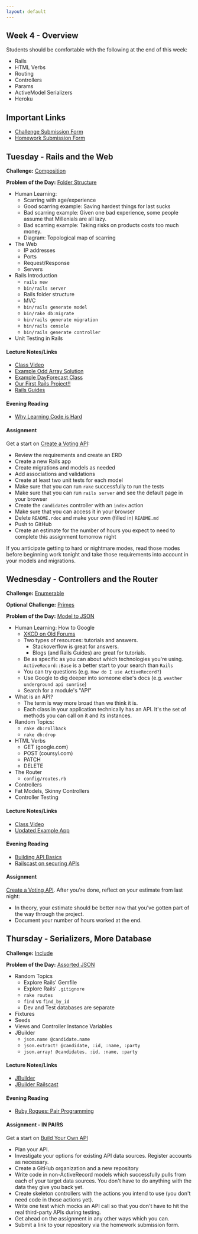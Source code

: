 ```yaml
---
layout: default
---
```


## Week 4 - Overview

Students should be comfortable with the following at the end of this week:

* Rails
* HTML Verbs
* Routing
* Controllers
* Params
* ActiveModel Serializers
* Heroku


## Important Links

* [Challenge Submission Form](http://goo.gl/forms/OzzXZL6iEF)
* [Homework Submission Form](http://goo.gl/forms/o9so3mi9Sd)


## Tuesday - Rails and the Web

**Challenge:** [Composition](https://github.com/masonfmatthews/rails_assignments/blob/master/challenges/composition_challenge.rb)

**Problem of the Day:** [Folder Structure](https://github.com/masonfmatthews/rails_assignments/blob/master/exercises/folder_structure)

* Human Learning:
  * Scarring with age/experience
  * Good scarring example: Saving hardest things for last sucks
  * Bad scarring example: Given one bad experience, some people assume that Millenials are all lazy.
  * Bad scarring example: Taking risks on products costs too much money.
  * Diagram: Topological map of scarring
* The Web
  * IP addresses
  * Ports
  * Request/Response
  * Servers
* Rails Introduction
  * `rails new`
  * `bin/rails server`
  * Rails folder structure
  * MVC
  * `bin/rails generate model`
  * `bin/rake db:migrate`
  * `bin/rails generate migration`
  * `bin/rails console`
  * `bin/rails generate controller`
* Unit Testing in Rails

#### Lecture Notes/Links

* [Class Video](http://youtu.be/CYYcNxMNV1w)
* [Example Odd Array Solution](w4-1/odd_array.rb)
* [Example DayForecast Class](w4-1/ten_day_forecast.rb)
* [Our First Rails Project!!](https://github.com/tiyd-rails-2015-05/langhorn_slim_and_the_law)
* [Rails Guides](http://guides.rubyonrails.org/index.html)

#### Evening Reading

* [Why Learning Code is Hard](http://www.vikingcodeschool.com/posts/why-learning-to-code-is-so-damn-hard)

#### Assignment

Get a start on [Create a Voting API](https://github.com/tiyd-rails-2015-05/voting_api):

* Review the requirements and create an ERD
* Create a new Rails app
* Create migrations and models as needed
* Add associations and validations
* Create at least two unit tests for each model
* Make sure that you can run `rake` successfully to run the tests
* Make sure that you can run `rails server` and see the default page in your browser
* Create the `candidates` controller with an `index` action
* Make sure that you can access it in your browser
* Delete `README.rdoc` and make your own (filled in) `README.md`
* Push to GitHub
* Create an estimate for the number of hours you expect to need to complete this assignment tomorrow night

If you anticipate getting to hard or nightmare modes, read those modes before beginning work tonight and take those requirements into account in your models and migrations.

## Wednesday - Controllers and the Router

**Challenge:** [Enumerable](https://github.com/masonfmatthews/rails_assignments/blob/master/challenges/enumerable_challenge.rb)

**Optional Challenge:**
[Primes](https://github.com/masonfmatthews/rails_assignments/blob/master/challenges/primes_challenge.rb)

**Problem of the Day:** [Model to JSON](https://github.com/masonfmatthews/rails_assignments/blob/master/exercises/model_to_json)

* Human Learning: How to Google
  * [XKCD on Old Forums](https://xkcd.com/979/)
  * Two types of resources: tutorials and answers.
    * Stackoverflow is great for answers.
    * Blogs (and Rails Guides) are great for tutorials.
  * Be as specific as you can about which technologies you're using.  `ActiveRecord::Base` is a better start to your search than `Rails`
  * You can try questions (e.g. `How do I use ActiveRecord?`)
  * Use Google to dig deeper into someone else's docs (e.g. `weather underground api sunrise`)
  * Search for a module's "API"
* What is an API?
  * The term is way more broad than we think it is.
  * Each class in your application technically has an API.  It's the set of methods you can call on it and its instances.
* Random Topics:
  * `rake db:rollback`
  * `rake db:drop`
* HTML Verbs
  * GET (google.com)
  * POST (coursyl.com)
  * PATCH
  * DELETE
* The Router
  * `config/routes.rb`
* Controllers
* Fat Models, Skinny Controllers
* Controller Testing

#### Lecture Notes/Links

* [Class Video](http://youtu.be/4Zet5JP9nkc)
* [Updated Example App](https://github.com/tiyd-rails-2015-05/langhorn_slim_and_the_law)

#### Evening Reading

* [Building API Basics](http://www.theodinproject.com/ruby-on-rails/apis-and-building-your-own)
* [Railscast on securing APIs](http://railscasts.com/episodes/352-securing-an-api)

#### Assignment

[Create a Voting API](https://github.com/tiyd-rails-2015-05/voting_api).  After you're done, reflect on your estimate from last night:

  * In theory, your estimate should be better now that you've gotten part of the way through the project.
  * Document your number of hours worked at the end.


## Thursday - Serializers, More Database

**Challenge:** [Include](https://github.com/masonfmatthews/rails_assignments/blob/master/challenges/include_challenge.rb)

**Problem of the Day:** [Assorted JSON](https://github.com/masonfmatthews/rails_assignments/blob/master/exercises/assorted_json/)

* Random Topics
  * Explore Rails' Gemfile
  * Explore Rails' `.gitignore`
  * `rake routes`
  * `find` vs `find_by_id`
  * Dev and Test databases are separate
* Fixtures
* Seeds
* Views and Controller Instance Variables
* JBuilder
  * `json.name @candidate.name`
  * `json.extract! @candidate, :id, :name, :party`
  * `json.array! @candidates, :id, :name, :party`

#### Lecture Notes/Links

* [JBuilder](https://github.com/rails/jbuilder)
* [JBuilder Railscast](http://railscasts.com/episodes/320-jbuilder)

#### Evening Reading

* [Ruby Rogues: Pair Programming](http://devchat.tv/ruby-rogues/026-rr-pair-programming)

#### Assignment - IN PAIRS

Get a start on [Build Your Own API](https://github.com/tiyd-rails-2015-05/novel_api)

* Plan your API.
* Investigate your options for existing API data sources.  Register accounts as necessary.
* Create a GitHub organization and a new repository
* Write code in non-ActiveRecord models which successfully pulls from each of your target data sources.  You don't have to do anything with the data they give you back yet.
* Create skeleton controllers with the actions you intend to use (you don't need code in those actions yet).
* Write one test which mocks an API call so that you don't have to hit the real third-party APIs during testing.
* Get ahead on the assignment in any other ways which you can.
* Submit a link to your repository via the homework submission form.


<!--

## Not yet covered

* Memoization (`||=`)
* API More Complex Auth
  * https://developer.github.com/v3/#authentication
* [Example Testing Repo from Class](https://github.com/tiyd-rails-2015-01/testing_example)
* Files from class:
  * [List of what we covered](https://github.com/tiyd-rails-2015-01/testing_example/blob/master/test_types.md)
* [Example Hybrid API app developed in class](https://github.com/tiyd-rails-2015-01/api_creation_example)
* Example: `as_json`
* `config.time_zone = 'Eastern Time (US & Canada)'`
* Ping-pong pairing

## Friday - Production and Heroku

**Problem of the Day:** Since code your users access has to be more stable than the code on your development laptop (and may need patches), how would you organize your branches to make this doable?

* Random Topics
  * Security implications of API keys in the database
  * Security implications of API keys over http (headers vs parameters)
  * Action on your server trying to access the API on your server
  * Deadlock
* Agile
  * Baby Duck Syndrome
  * [XKCD on Breaking Someone's Workflow](https://xkcd.com/1172/)
* Rails Servers
  * WEBrick vs. Mongrel vs. Puma
  * `./bin/rails`
* Dev vs. Production
* GitFlow
* Heroku
  * `git remote` review
  * Set up account
  * Create new Heroku project
  * Move `sqlite3` gem
  * Add `pg` and `rails_12factor gems`
  * `bundle install --without production`
  * heroku add remote command
  * git push heroku master
  * heroku run rake db:migrate

#### Lecture Notes/Links

* [Heroku docs on installing Rails 4 apps](https://devcenter.heroku.com/articles/rails4)
* [Example App From Class](https://github.com/tiyd-rails-2015-01/db_backed_api_example)
* [Pre-break Video](http://youtu.be/MvX_XPAMpfI)
* [Mini-lecture Video](http://youtu.be/PXCm6K4CVh4)

#### Evening Reading

* [Pro Git Ch. 3.3](http://git-scm.com/book/en/v2/Git-Branching-Branch-Management)
* [Pro Git Ch. 3.4](http://git-scm.com/book/en/v2/Git-Branching-Branching-Workflows)


## Weekend Assignment - IN PAIRS

[Build Your Own API](https://github.com/tiyd-rails-2015-05/novel_api)


-->
